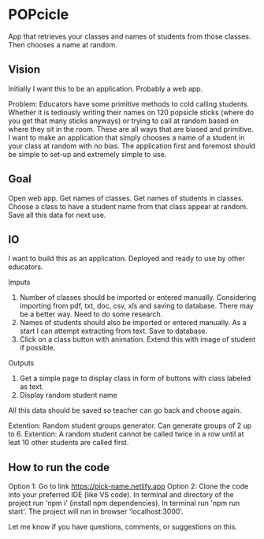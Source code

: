 # POPcicle
App that retrieves your classes and names of students from those classes. Then chooses a name at random.

## Vision
Initially I want this to be an application. Probably a web app.

Problem: Educators have some primitive methods to cold calling students. Whether it is tediously writing their names on 120 popsicle sticks (where do you get that many sticks anyways) or trying to call at random based on where they sit in the room. These are all ways that are biased and primitive. I want to make an application that simply chooses a name of a student in your class at random with no bias. The application first and foremost should be simple to set-up and extremely simple to use. 

## Goal 
Open web app. Get names of classes. Get names of students in classes. Choose a class to have a student name from that class appear at random. Save all this data for next use. 

## IO
I want to build this as an application. Deployed and ready to use by other educators. 

Imputs
  1. Number of classes should be imported or entered manually. 
      Considering importing from pdf, txt, doc, csv, xls and saving to database.
      There may be a better way. Need to do some research.
  2. Names of students should also be imported or entered manually. 
      As a start I can attempt extracting from text. Save to database.
  3. Click on a class button with animation. 
      Extend this with image of student if possible. 

Outputs
  1. Get a simple page to display class in form of buttons with class labeled as text.
  2. Display random student name

All this data should be saved so teacher can go back and choose again. 

Extention: Random student groups generator. Can generate groups of 2 up to 6. 
Extention: A random student cannot be called twice in a row until at leat 10 other students are called first.

## How to run the code
Option 1: Go to link https://pick-name.netlify.app
Option 2: 
  Clone the code into your preferred IDE (like VS code).
  In terminal and directory of the project run 'npm i' (install npm dependencies).
  In terminal run 'npm run start'.
  The project will run in browser 'localhost:3000'.
  
Let me know if you have questions, comments, or suggestions on this. 

